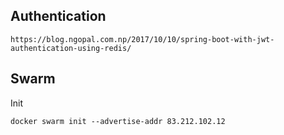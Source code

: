 ## Authentication

    https://blog.ngopal.com.np/2017/10/10/spring-boot-with-jwt-authentication-using-redis/


## Swarm 

Init

    docker swarm init --advertise-addr 83.212.102.12
    